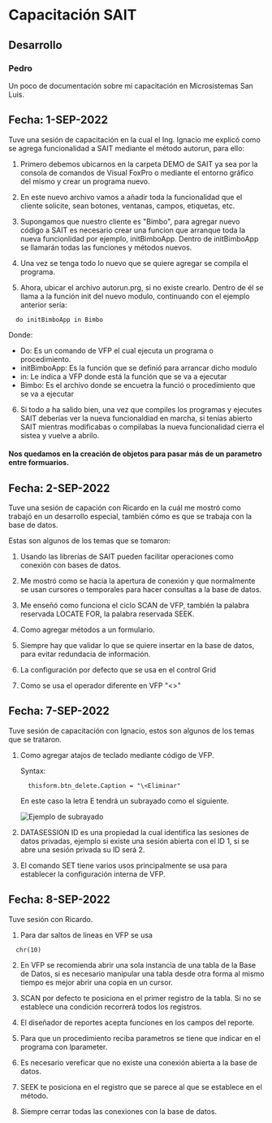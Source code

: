 # Capacitación SAIT
## Desarrollo
### Pedro
Un poco de documentación sobre mi capacitación en Microsistemas San Luis.

## Fecha: 1-SEP-2022

Tuve una sesión de capacitación en la cual el Ing. Ignacio me explicó como 
se agrega funcionalidad a SAIT mediante el método autorun, para ello:

1. Primero debemos ubicarnos en la carpeta DEMO de SAIT ya sea por la consola de comandos
de Visual FoxPro o  mediante el entorno gráfico del mismo y crear un programa nuevo.
2. En este nuevo archivo vamos a añadir toda la funcionalidad que el cliente solicite,
sean botones, ventanas, campos, etiquetas, etc.

3. Supongamos que nuestro cliente es "Bimbo", para agregar nuevo código a SAIT es necesario crear una funcion que
arranque toda la nueva funcionlidad por ejemplo, initBimboApp. Dentro de initBimboApp se llamarán
todas las funciones y métodos nuevos.

4. Una vez se tenga todo lo nuevo que se quiere agregar se compila el programa.

5. Ahora, ubicar el archivo autorun.prg, si no existe crearlo. Dentro de él se llama a la función
init del nuevo modulo, continuando con el ejemplo anterior sería:

```
  do initBimboApp in Bimbo
```

Donde:
- Do: Es un comando de VFP el cual ejecuta un programa o procedimiento.
- initBimboApp: Es la función que se definió para arrancar dicho modulo
- in: Le indica a VFP donde está la función que se va a ejecutar
- Bimbo: Es el archivo donde se encuetra la funció o procedimiento que se va a ejecutar

6. Si todo a ha salido bien, una vez que compiles los programas y ejecutes SAIT deberías ver la nueva funcionaldiad en marcha, si tenías abierto SAIT mientras modificabas o compilabas la nueva funcionalidad cierra el sistea y vuelve a abrilo.

#### Nos quedamos en la creación de objetos para pasar más de un parametro entre formuarios.

## Fecha: 2-SEP-2022

Tuve una sesión de capación con Ricardo en la cuál me mostró como trabajó en un desarrollo especial, también cómo es que se trabaja con la base de datos.

Estas son algunos de los temas que se tomaron:

1. Usando las librerías de SAIT pueden facilitar operaciones como conexión con bases de datos.

2. Me mostró como se hacia la apertura de conexión y que normalmente se usan cursores o temporales para hacer consultas a la base de datos.

3. Me enseñó como funciona el ciclo SCAN de VFP, también la palabra reservada LOCATE FOR, la palabra reservada SEEK.

4. Como agregar métodos a un formulario.

5. Siempre hay que validar lo que se quiere insertar en la base de datos, para evitar redundacia de información.

6. La configuración por defecto que se usa en el control Grid 

7. Como se usa el operador diferente en VFP "<>"

## Fecha: 7-SEP-2022
Tuve sesión de capacitación con Ignacio, estos son algunos de los temas que se trataron.
1. Como agregar atajos de teclado mediante código de VFP.
  
  
    Syntax:
    ``` 
      thisform.btn_delete.Caption = "\<Eliminar" 
    ```


    En este caso la letra E tendrá un subrayado como el siguiente.

  
    ![Ejemplo de subrayado](https://github.com/pedrosait/SAIT-Repo/blob/main/img/btn_eliminar.png)
  
2. DATASESSION ID es una propiedad la cual identifica las sesiones de datos privadas, ejemplo si existe una sesión abierta con el ID 1, si se abre una sesión privada su ID será 2.

3. El comando SET tiene varios usos principalmente se usa para establecer la configuración interna de VFP.


## Fecha: 8-SEP-2022
Tuve sesión con Ricardo.

1. Para dar saltos de lineas en VFP se usa 
  
  ```
    chr(10)
  ```

2. En VFP se recomienda abrir una sola instancia de una tabla de la Base de Datos, si es necesario manipular una tabla desde otra forma al mismo tiempo es mejor abrir una copia en un cursor.

3. SCAN por defecto te posiciona en el primer registro de la tabla. Si no se establece una condición recorrerá todos los registros.

4. El diseñador de reportes acepta funciones en los campos del reporte.

5. Para que un procedimiento reciba parametros se tiene que indicar en el programa con lparameter.

6. Es necesario vereficar que no existe una conexión abierta a la base de datos.

7. SEEK te posiciona en el registro que se parece al que se establece en el método.

8. Siempre cerrar todas las conexiones con la base de datos.
